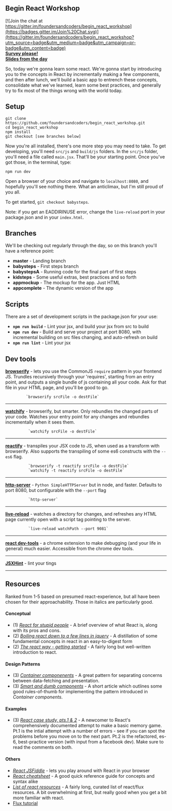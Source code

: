 ## Begin React Workshop

[![Join the chat at https://gitter.im/foundersandcoders/begin_react_workshop](https://badges.gitter.im/Join%20Chat.svg)](https://gitter.im/foundersandcoders/begin_react_workshop?utm_source=badge&utm_medium=badge&utm_campaign=pr-badge&utm_content=badge)  
__[Survey please!](https://founderscoders.typeform.com/to/wMiTnS)__  
__[Slides from the day](http://slides.com/jamesgriffiths/begin-react-workshop/#/)__

So, today we're gonna learn some react.
We're gonna start by introducing you to the concepts in React by incrementally making a few components, and then after lunch, we'll build a basic app to entrench these concepts, consolidate what we've learned, learn some best practices, and generally try to fix most of the things wrong with the world today.

## Setup

```
git clone https://github.com/foundersandcoders/begin_react_workshop.git
cd begin_react_workshop
npm install
git checkout [see branches below]
```
Now you're all installed, there's one more step you may need to take. To get developing, you'll need `src/js` and `build/js` folders. In the `src/js` folder, you'll need a file called `main.jsx`. That'll be your starting point. Once you've got those, in the terminal, type:
```
npm run dev
```
Open a browser of your choice and navigate to `localhost:8080`, and hopefully you'll see nothing there. What an anticlimax, but I'm still proud of you all.  

To get started, `git checkout babysteps`.

Note: if you get an EADDIRINUSE error, change the `live-reload` port in your package.json and in your `index.html`.

## Branches
We'll be checking out regularly through the day, so on this branch you'll have a reference point:  
* __master__ - Landing branch  
* __babysteps__ - First steps branch  
* __babystepsA__ - Running code for the final part of first steps  
* __kidsteps__ - Some useful extras, best practices and so forth
* __appmockup__ - The mockup for the app. Just HTML  
* __appcomplete__ - The dynamic version of the app  

## Scripts
There are a set of development scripts in the package.json for your use:
* __`npm run build`__ - Lint your jsx, and build your jsx from src to build
* __`npm run dev`__ - Build and serve your project at port 8080, with incremental building on src files changing, and auto-refresh on build
* __`npm run lint`__ - Lint your jsx


## Dev tools

[__browserify__](http://browserify.org/) - lets you use the CommonJS `require` pattern in your frontend JS.
Trundles recursively through your 'requires', starting from an entry point, and outputs a single bundle of js containing all your code. Ask for that file in your HTML page, and you'll be good to go.

             `browserify srcFile -o destFile`

---
[__watchify__](https://www.npmjs.com/package/watchify) - browserify, but smarter. Only rebundles the changed parts of your
code.
             Watches your entry point for any changes and rebundles incrementally when it sees them.

              `watchify srcFile -o destFile`

---
[__reactify__](https://www.npmjs.com/package/reactify) - transpiles your JSX code to JS, when used as a transform with browserify. Also supports the transpiling of some es6 constructs with the `--es6` flag.

              `browserify -t reactify srcFile -o destFile`
              `watchify -t reactify srcFile -o destFile`

---
[__http-server__](https://www.npmjs.com/package/http-server) - `Python SimpleHTTPServer` but in node, and faster. Defaults to port 8080, but configurable with the `--port` flag

              `http-server`

---
[__live-reload__](https://www.npmjs.com/package/live-reload) - watches a directory for changes, and refreshes any HTML page currently open with a script tag pointing to the server.

              `live-reload watchPath --port 9081`

---
[__react dev-tools__](https://chrome.google.com/webstore/detail/react-developer-tools/fmkadmapgofadopljbjfkapdkoienihi) - a chrome extension to make debugging (and your life in general) much easier. Accessible from the chrome dev tools.

---
__[JSXHint](https://github.com/STRML/JSXHint/)__ - lint your tings

---

## Resources
Ranked from 1-5 based on presumed react-experience, but all have been chosen for their approachability. Those in italics are particularly good.
#### Conceptual
* (1) _[React for stupid people](http://blog.andrewray.me/reactjs-for-stupid-people/)_ - A brief overview of what React is, along with its pros and cons.
* (2) _[Boiling react down to a few lines in jquery](http://hackflow.com/blog/2015/03/08/boiling-react-down-to-few-lines-in-jquery/)_ - A distillation of some fundamental concepts in react in an easy-to-digest form
* (2) _[The react way - getting started](http://blog.risingstack.com/the-react-way-getting-started-tutorial/)_ - A fairly long but well-written introduction to react. 

#### Design Patterns
* (3) _[Container componenents](https://medium.com/@learnreact/container-components-c0e67432e005)_ - A great pattern for separating concerns between data-fetching and presentation.
* (3) _[Smart and dumb components](https://medium.com/@dan_abramov/smart-and-dumb-components-7ca2f9a7c7d0)_ - A short article which outlines some good rules-of-thumb for implementing the pattern introduced in _Container components_. 

#### Examples
* (3) _[React case study, pts.1 & 2](http://blog.krawaller.se/posts/a-react-js-case-study/)_ - A newcomer to React's comprehensively documented attempt to make a basic memory game. Pt.1 is the intial attempt with a number of errors - see if you can spot the problems before you move on to the next part. Pt.2 is the refactored, es-6, best-practice version (with input from a facebook dev). Make sure to read the comments on both.  

#### Others
* _[React JSFiddle](http://jsfiddle.net/reactjs/69z2wepo/)_ - lets you play around with React in your browser
* _[React cheatsheet](http://ricostacruz.com/cheatsheets/react.html)_ - A good quick reference guide for concepts and syntax alike
* _[List of react resources](https://github.com/enaqx/awesome-react)_ - A fairly long, curated list of react/flux resources. A bit overwhelming at first, but really good when you get a bit more familiar with react.
* [Flux tutorial](https://github.com/MIJOTHY/FOR_FLUX_SAKE)
